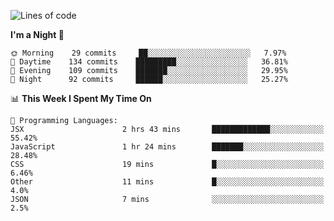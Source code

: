 <!--START_SECTION:waka-->
![Lines of code](https://img.shields.io/badge/From%20Hello%20World%20I%27ve%20Written-151917%20lines%20of%20code-blue)

**I'm a Night 🦉** 

```text
🌞 Morning    29 commits     ██░░░░░░░░░░░░░░░░░░░░░░░   7.97% 
🌆 Daytime    134 commits    █████████░░░░░░░░░░░░░░░░   36.81% 
🌃 Evening    109 commits    ███████░░░░░░░░░░░░░░░░░░   29.95% 
🌙 Night      92 commits     ██████░░░░░░░░░░░░░░░░░░░   25.27%

```


📊 **This Week I Spent My Time On** 

```text
💬 Programming Languages: 
JSX                      2 hrs 43 mins       █████████████░░░░░░░░░░░░   55.42% 
JavaScript               1 hr 24 mins        ███████░░░░░░░░░░░░░░░░░░   28.48% 
CSS                      19 mins             █░░░░░░░░░░░░░░░░░░░░░░░░   6.46% 
Other                    11 mins             █░░░░░░░░░░░░░░░░░░░░░░░░   4.0% 
JSON                     7 mins              ░░░░░░░░░░░░░░░░░░░░░░░░░   2.5%

```


<!--END_SECTION:waka-->
